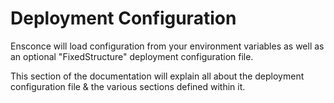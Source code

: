 # Deployment Configuration

Ensconce will load configuration from your environment variables as well as an optional "FixedStructure" deployment configuration file.

This section of the documentation will explain all about the deployment configuration file & the various sections defined within it.